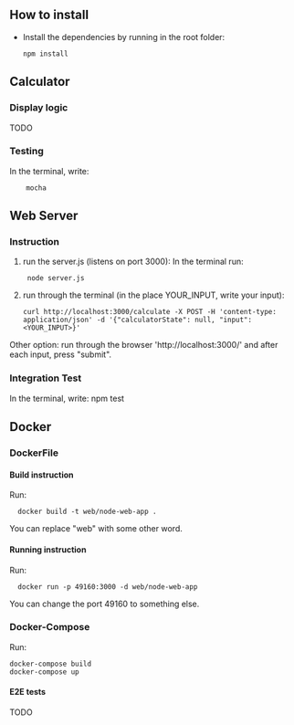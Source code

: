 ## How to install
* Install the dependencies by running in the root folder:

      npm install

## Calculator

### Display logic

TODO

### Testing
In the terminal, write:

        mocha


## Web Server

### Instruction
1. run the server.js (listens on port 3000): In the terminal run:

        node server.js
2.  run through the terminal (in the place YOUR_INPUT, write your input):

        curl http://localhost:3000/calculate -X POST -H 'content-type: application/json' -d '{"calculatorState": null, "input": <YOUR_INPUT>}'       

Other option: run through the browser 'http://localhost:3000/' and after each input, press "submit".

### Integration Test
In the terminal, write:
npm test

## Docker

### DockerFile

#### Build instruction
Run:

      docker build -t web/node-web-app .

You can replace "web" with some other word.
#### Running instruction

Run:

      docker run -p 49160:3000 -d web/node-web-app

You can change the port 49160 to something else.
### Docker-Compose

Run:

    docker-compose build
    docker-compose up

#### E2E tests

TODO

